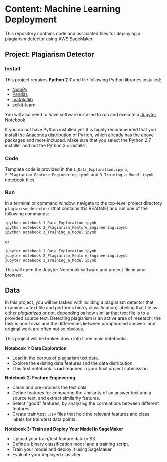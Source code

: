 # Content: Machine Learning Deployment

This repository contains code and associated files for deploying a plagiarism detector using AWS SageMaker.

## Project: Plagiarism Detector

### Install

This project requires **Python 2.7** and the following Python libraries installed:

- [NumPy](http://www.numpy.org/)
- [Pandas](http://pandas.pydata.org)
- [matplotlib](http://matplotlib.org/)
- [scikit-learn](http://scikit-learn.org/stable/)

You will also need to have software installed to run and execute a [Jupyter Notebook](http://ipython.org/notebook.html)

If you do not have Python installed yet, it is highly recommended that you install the [Anaconda](http://continuum.io/downloads) distribution of Python, which already has the above packages and more included. Make sure that you select the Python 2.7 installer and not the Python 3.x installer. 

### Code

Template code is provided in the `1_Data_Exploration.ipynb`, `2_Plagiarism_Feature_Engineering.ipynb` and `3_Training_a_Model.ipynb` notebook files.

### Run

In a terminal or command window, navigate to the top-level project directory `plagiarism_detector/` (that contains this README) and run one of the following commands:

```bash
ipython notebook 1_Data_Exploration.ipynb
ipython notebook 2_Plagiarism_Feature_Engineering.ipynb
ipython notebook 3_Training_a_Model.ipynb
```  
or
```bash
jupyter notebook 1_Data_Exploration.ipynb
jupyter notebook 2_Plagiarism_Feature_Engineering.ipynb
jupyter notebook 3_Training_a_Model.ipynb
```

This will open the Jupyter Notebook software and project file in your browser.

## Data

In this project, you will be tasked with building a plagiarism detector that examines a text file and performs binary classification; labeling that file as either *plagiarized* or *not*, depending on how similar that text file is to a provided source text. Detecting plagiarism is an active area of research; the task is non-trivial and the differences between paraphrased answers and original work are often not so obvious.

This project will be broken down into three main notebooks:

**Notebook 1: Data Exploration**
* Load in the corpus of plagiarism text data.
* Explore the existing data features and the data distribution.
* This first notebook is **not** required in your final project submission.

**Notebook 2: Feature Engineering**

* Clean and pre-process the text data.
* Define features for comparing the similarity of an answer text and a source text, and extract similarity features.
* Select "good" features, by analyzing the correlations between different features.
* Create train/test `.csv` files that hold the relevant features and class labels for train/test data points.

**Notebook 3: Train and Deploy Your Model in SageMaker**

* Upload your train/test feature data to S3.
* Define a binary classification model and a training script.
* Train your model and deploy it using SageMaker.
* Evaluate your deployed classifier.
